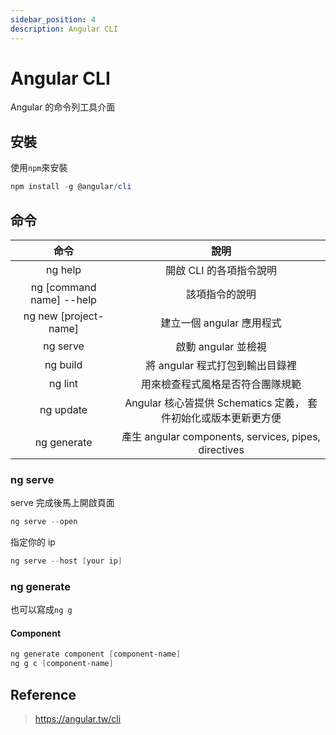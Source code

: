 ```yaml
---
sidebar_position: 4
description: Angular CLI
---
```


# Angular CLI

Angular 的命令列工具介面

## 安裝

使用`npm`來安裝

```powershell
npm install -g @angular/cli
```

## 命令

|           命令           |                              說明                               |
| :----------------------: | :-------------------------------------------------------------: |
|         ng help          |                     開啟 CLI 的各項指令說明                     |
| ng [command name] --help |                         該項指令的說明                          |
|  ng new [project-name]   |                    建立一個 angular 應用程式                    |
|         ng serve         |                       啟動 angular 並檢視                       |
|         ng build         |                 將 angular 程式打包到輸出目錄裡                 |
|         ng lint          |                用來檢查程式風格是否符合團隊規範                 |
|        ng update         | Angular 核心皆提供 Schematics 定義， 套件初始化或版本更新更方便 |
|       ng generate        |      產生 angular components, services, pipes, directives       |

### ng serve

serve 完成後馬上開啟頁面

```powershell
ng serve --open
```

指定你的 ip

```powershell
ng serve --host [your ip]
```

### ng generate

也可以寫成`ng g`

#### Component

```powershell
ng generate component [component-name]
ng g c [component-name]
```

## Reference

> https://angular.tw/cli
